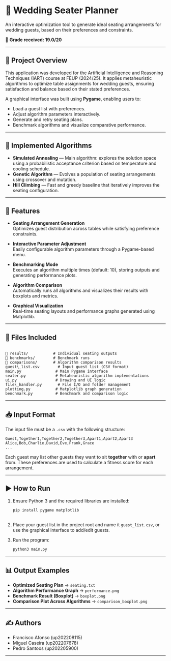 # 💍 Wedding Seater Planner

An interactive optimization tool to generate ideal seating arrangements for wedding guests, based on their preferences and constraints.

📌 **Grade received: 19.0/20**

---

## 📘 Project Overview

This application was developed for the Artificial Intelligence and Reasoning Techniques (IART) course at FEUP (2024/25). It applies metaheuristic algorithms to optimize table assignments for wedding guests, ensuring satisfaction and balance based on their stated preferences.

A graphical interface was built using **Pygame**, enabling users to:
- Load a guest list with preferences.
- Adjust algorithm parameters interactively.
- Generate and retry seating plans.
- Benchmark algorithms and visualize comparative performance.

---

## 🧠 Implemented Algorithms

- **Simulated Annealing** — Main algorithm: explores the solution space using a probabilistic acceptance criterion based on temperature and cooling schedule.
- **Genetic Algorithm** — Evolves a population of seating arrangements using crossover and mutation.
- **Hill Climbing** — Fast and greedy baseline that iteratively improves the seating configuration.

---

## 🎯 Features

- **Seating Arrangement Generation**  
  Optimizes guest distribution across tables while satisfying preference constraints.

- **Interactive Parameter Adjustment**  
  Easily configurable algorithm parameters through a Pygame-based menu.

- **Benchmarking Mode**  
  Executes an algorithm multiple times (default: 10), storing outputs and generating performance plots.

- **Algorithm Comparison**  
  Automatically runs all algorithms and visualizes their results with boxplots and metrics.

- **Graphical Visualization**  
  Real-time seating layouts and performance graphs generated using Matplotlib.

---

## 📁 Files Included

```

📁 results/           # Individual seating outputs
📁 benchmarks/        # Benchmark runs
📁 comparisons/       # Algorithm comparison results
guest\_list.csv        # Input guest list (CSV format)
main.py               # Main Pygame interface
seater.py             # Metaheuristic algorithm implementations
ui.py                 # Drawing and UI logic
file\_handler.py       # File I/O and folder management
plotting.py           # Matplotlib graph generation
benchmark.py          # Benchmark and comparison logic

```

---

## 📥 Input Format

The input file must be a `.csv` with the following structure:

```
Guest,Together1,Together2,Together3,Apart1,Apart2,Apart3
Alice,Bob,Charlie,David,Eve,Frank,Grace
...
````

Each guest may list other guests they want to sit **together** with or **apart** from. These preferences are used to calculate a fitness score for each arrangement.

---

## ▶️ How to Run

1. Ensure Python 3 and the required libraries are installed:

   ```bash
   pip install pygame matplotlib
  
2. Place your guest list in the project root and name it `guest_list.csv`, or use the graphical interface to add/edit guests.

3. Run the program:

   ```bash
   python3 main.py
   ```

---

## 📊 Output Examples

* **Optimized Seating Plan** → `seating.txt`
* **Algorithm Performance Graph** → `performance.png`
* **Benchmark Result (Boxplot)** → `boxplot.png`
* **Comparison Plot Across Algorithms** → `comparison_boxplot.png`

---

## ✍️ Authors

* Francisco Afonso (up202208115)
* Miguel Caseira (up202207678)
* Pedro Santoos (up202205900) 

---
